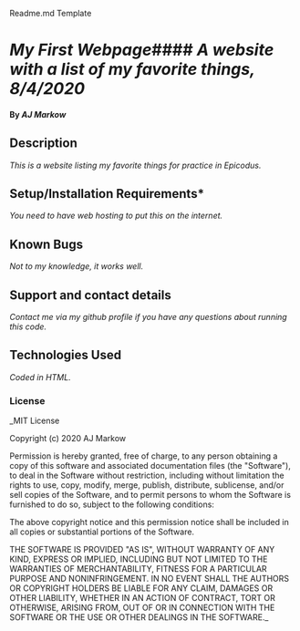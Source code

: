 Readme.md Template

# _My First Webpage_#### _A website with a list of my favorite things, 8/4/2020_

#### By _**AJ Markow**_

## Description
_This is a website listing my favorite things for practice in Epicodus._

## Setup/Installation Requirements*
_You need to have web hosting to put this on the internet._

## Known Bugs
_Not to my knowledge, it works well._

## Support and contact details
_Contact me via my github profile if you have any questions about running this code._

## Technologies Used
_Coded in HTML._

### License

_MIT License

Copyright (c) 2020 AJ Markow

Permission is hereby granted, free of charge, to any person obtaining a copy
of this software and associated documentation files (the "Software"), to deal
in the Software without restriction, including without limitation the rights
to use, copy, modify, merge, publish, distribute, sublicense, and/or sell
copies of the Software, and to permit persons to whom the Software is
furnished to do so, subject to the following conditions:

The above copyright notice and this permission notice shall be included in all
copies or substantial portions of the Software.

THE SOFTWARE IS PROVIDED "AS IS", WITHOUT WARRANTY OF ANY KIND, EXPRESS OR
IMPLIED, INCLUDING BUT NOT LIMITED TO THE WARRANTIES OF MERCHANTABILITY,
FITNESS FOR A PARTICULAR PURPOSE AND NONINFRINGEMENT. IN NO EVENT SHALL THE
AUTHORS OR COPYRIGHT HOLDERS BE LIABLE FOR ANY CLAIM, DAMAGES OR OTHER
LIABILITY, WHETHER IN AN ACTION OF CONTRACT, TORT OR OTHERWISE, ARISING FROM,
OUT OF OR IN CONNECTION WITH THE SOFTWARE OR THE USE OR OTHER DEALINGS IN THE
SOFTWARE._

